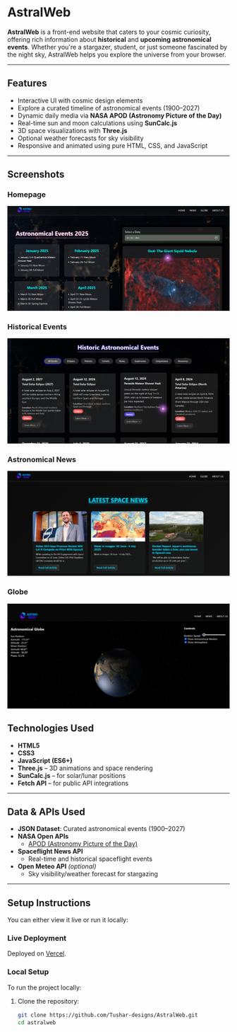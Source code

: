 # AstralWeb

**AstralWeb** is a front-end website that caters to your cosmic curiosity, offering rich information about **historical** and **upcoming astronomical events**. Whether you're a stargazer, student, or just someone fascinated by the night sky, AstralWeb helps you explore the universe from your browser.

---

## Features

- Interactive UI with cosmic design elements
- Explore a curated timeline of astronomical events (1900–2027)
- Dynamic daily media via **NASA APOD (Astronomy Picture of the Day)**
- Real-time sun and moon calculations using **SunCalc.js**
- 3D space visualizations with **Three.js**
- Optional weather forecasts for sky visibility
- Responsive and animated using pure HTML, CSS, and JavaScript

---
## Screenshots

### Homepage  
![Homepage](AstralWeb-main/assets/homepage.png)

### Historical Events
![Historical Events](AstralWeb-main/assets/HistoricEvents.png)

### Astronomical News
![Astronomical News](AstralWeb-main/assets/Screenshot%202025-07-05%20094300.png)

### Globe
![Globe](AstralWeb-main/assets/Globe.png)

## Technologies Used

- **HTML5**
- **CSS3**
- **JavaScript (ES6+)**
- **Three.js** – 3D animations and space rendering
- **SunCalc.js** – for solar/lunar positions
- **Fetch API** – for public API integrations

---

## Data & APIs Used

- **JSON Dataset**: Curated astronomical events (1900–2027)
- **NASA Open APIs**
  - [APOD (Astronomy Picture of the Day)](https://api.nasa.gov/)
- **Spaceflight News API**
  - Real-time and historical spaceflight events
- **Open Meteo API** *(optional)*
  - Sky visibility/weather forecast for stargazing

---

## Setup Instructions

You can either view it live or run it locally:

### Live Deployment

Deployed on [Vercel](https://astronow-two.vercel.app/).

###  Local Setup

To run the project locally:

1. Clone the repository:
   ```bash
   git clone https://github.com/Tushar-designs/AstralWeb.git
   cd astralweb


